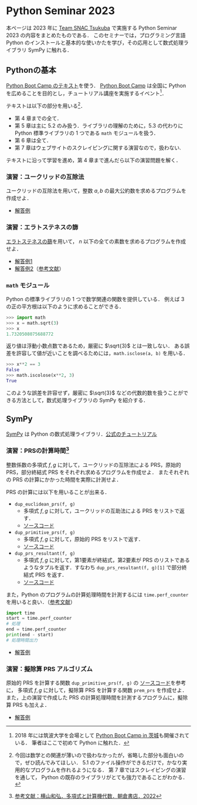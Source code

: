 # Python Seminar 2023

本ページは 2023 年に [Team SNAC Tsukuba](https://www.math.tsukuba.ac.jp/~snac/) で実施する Python Seminar 2023 の内容をまとめたものである．
このセミナーでは，プログラミング言語 Python のインストールと基本的な使いかたを学び，その応用として数式処理ライブラリ SymPy に触れる．

## Pythonの基本

[Python Boot Camp のテキスト](https://pycamp.pycon.jp/textbook/index.html)を使う．
[Python Boot Camp](https://pycamp-lp.pycon.jp) は全国に Python を広めることを目的とし，チュートリアル講座を実施するイベント[^1]．

[^1]:2018 年には筑波大学を会場として [Python Boot Camp in 茨城](https://pyconjp.blogspot.com/2018/08/pycamp-in-ibaraki-report.html)も開催されている．
筆者はここで初めて Python に触れた．

テキストは以下の部分を用いる[^2]．

[^2]:今回は数学との関連が薄いので扱わなかったが，省略した部分も面白いので，ぜひ読んでみてほしい．
5.1 のファイル操作ができるだけで，かなり実用的なプログラムを作れるようになる．
第 7 章ではスクレイピングの演習を通して， Python の既存のライブラリがとても強力であることがわかる．

- 第 4 章までの全て．
- 第 5 章は主に 5.2 のみ扱う．ライブラリの理解のために，5.3 の代わりに Python 標準ライブラリの 1 つである `math` モジュールを扱う．
- 第 6 章は全て．
- 第 7 章はウェブサイトのスクレイピングに関する演習なので，扱わない.

テキストに沿って学習を進め，第 4 章まで進んだら以下の演習問題を解く．

### 演習：ユークリッドの互除法

ユークリッドの互除法を用いて，整数 $a, b$ の最大公約数を求めるプログラムを作成せよ．

- [解答例](gcd.py)

### 演習：エラトステネスの篩

[エラトステネスの篩](https://ja.wikipedia.org/wiki/%E3%82%A8%E3%83%A9%E3%83%88%E3%82%B9%E3%83%86%E3%83%8D%E3%82%B9%E3%81%AE%E7%AF%A9)を用いて，
$n$ 以下の全ての素数を求めるプログラムを作成せよ．

- [解答例1](eratosthenes1.py)
- [解答例2](eratosthenes2.py)（[参考文献](https://qiita.com/ytaki0801/items/cc58da6eafd3ec4d91ba)）

### `math` モジュール

Python の標準ライブラリの 1 つで数学関連の関数を提供している．
例えば 3 の正の平方根は以下のように求めることができる．

```python
>>> import math
>>> x = math.sqrt(3)
>>> x
1.7320508075688772
```

返り値は浮動小数点数であるため，厳密に $\sqrt{3}$ とは一致しない．
ある誤差を許容して値が近いことを調べるためには，`math.isclose(a, b)` を用いる．

```python
>>> x**2 == 3
False
>>> math.iscolose(x**2, 3)
True
```

このような誤差を許容せず，厳密に $\sqrt{3}$ などの代数的数を扱うことができる方法として，数式処理ライブラリの SymPy を紹介する．

## SymPy

[SymPy](https://sympy.org) は Python の数式処理ライブラリ．[公式のチュートリアル](https://docs.sympy.org/latest/tutorials)

### 演習：PRSの計算時間[^3]

[^3]:[参考文献：横山和弘．多項式と計算機代数．朝倉書店．2022](https://www.asakura.co.jp/detail.php?book_code=11767)

整数係数の多項式 $f,g$ に対して，ユークリッドの互除法による PRS，原始的 PRS，部分終結式 PRS をそれぞれ求めるプログラムを作成せよ．
またそれぞれの PRS の計算にかかった時間を実際に計測せよ．

PRS の計算には以下を用いることが出来る．

- `dup_euclidean_prs(f, g)`
  - 多項式 $f,g$ に対して，ユークリッドの互助法による PRS をリストで返す．
  - [ソースコード](https://github.com/sympy/sympy/blob/d2be7bacd2604e98a642f74028e8f0d7d6084f78/sympy/polys/euclidtools.py#L194-L231)
- `dup_primitive_prs(f, g)`
  - 多項式 $f,g$ に対して，原始的 PRS をリストで返す．
  - [ソースコード](https://github.com/sympy/sympy/blob/d2be7bacd2604e98a642f74028e8f0d7d6084f78/sympy/polys/euclidtools.py#L251-L288)
- `dup_prs_resultant(f, g)`
  - 多項式 $f,g$ に対して，第1要素が終結式，第2要素が PRS のリストであるようなタプルを返す．すなわち `dup_prs_resultant(f, g)[1]` で部分終結式 PRS を返す．
  - [ソースコード](https://github.com/sympy/sympy/blob/d2be7bacd2604e98a642f74028e8f0d7d6084f78/sympy/polys/euclidtools.py#L405-L427)

また，Python のプログラムの計算処理時間を計測するには `time.perf_counter` を用いると良い．（[参考文献](https://qiita.com/Nananananamber/items/b9e22d7011404151ca07)）

```python
import time
start = time.perf_counter
# 処理
end = time.perf_counter
print(end - start)
# 処理時間出力
```

- [解答例](prs-time.py)

### 演習：擬除算 PRS アルゴリズム

原始的 PRS を計算する関数 `dup_primitive_prs(f, g)` の
[ソースコード](https://github.com/sympy/sympy/blob/d2be7bacd2604e98a642f74028e8f0d7d6084f78/sympy/polys/euclidtools.py#L251-L288)を参考に，
多項式 $f, g$ に対して，擬除算 PRS を計算する関数 `prem_prs` を作成せよ．
また，上の演習で作成した PRS の計算処理時間を計測するプログラムに，擬除算 PRS も加えよ．

- [解答例](prs-time2.py)

